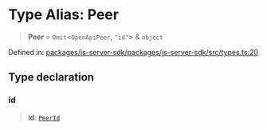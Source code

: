 # Type Alias: Peer

> **Peer** = `Omit`\<`OpenApiPeer`, `"id"`\> & `object`

Defined in: [packages/js-server-sdk/packages/js-server-sdk/src/types.ts:20](https://github.com/fishjam-cloud/js-server-sdk/blob/e133f8a6825619e67537d43e8483134d23c7dce1/packages/js-server-sdk/src/types.ts#L20)

## Type declaration

### id

> **id**: [`PeerId`](PeerId.md)

